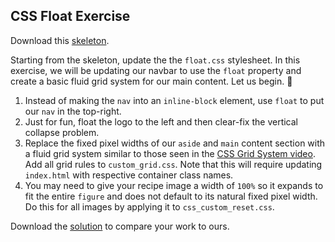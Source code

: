 ## CSS Float Exercise

Download this [skeleton][skeleton].

[skeleton]: ./skeleton.zip

Starting from the skeleton, update the the `float.css` stylesheet. In this exercise, we will be updating our navbar to use the `float` property and create a basic fluid grid system for our main content. Let us begin. 🙏

1. Instead of making the `nav` into an `inline-block` element, use `float` to put our `nav` in the top-right.
2. Just for fun, float the logo to the left and then clear-fix the vertical collapse problem.
3. Replace the fixed pixel widths of our `aside` and `main` content section with a fluid grid system similar to those seen in the [CSS Grid System video][css-grid-video]. Add all grid rules to `custom_grid.css`. Note that this will require updating `index.html` with respective container class names.
4. You may need to give your recipe image a width of `100%` so it expands to fit the entire `figure` and does not default to its natural fixed pixel width. Do this for all images by applying it to `css_custom_reset.css`.

Download the [solution][solution] to compare your work to ours.

[css-grid-video]: https://vimeo.com/170320160
[solution]: ./solution.zip?raw=true
